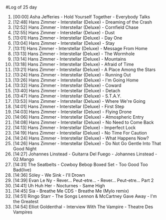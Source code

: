 #Log of 25 day

1. [00:00] Asha Jefferies - Hold Yourself Together - Everybody Talks
1. [12:48] Hans Zimmer - Interstellar (Deluxe) - Dreaming of the Crash
1. [12:52] Hans Zimmer - Interstellar (Deluxe) - Cornfield Chase
1. [12:55] Hans Zimmer - Interstellar (Deluxe) - Dust
1. [13:01] Hans Zimmer - Interstellar (Deluxe) - Day One
1. [13:04] Hans Zimmer - Interstellar (Deluxe) - Stay
1. [13:11] Hans Zimmer - Interstellar (Deluxe) - Message From Home
1. [13:13] Hans Zimmer - Interstellar (Deluxe) - The Wormhole
1. [13:14] Hans Zimmer - Interstellar (Deluxe) - Mountains
1. [13:18] Hans Zimmer - Interstellar (Deluxe) - Afraid of Time
1. [13:21] Hans Zimmer - Interstellar (Deluxe) - A Place Among the Stars
1. [13:24] Hans Zimmer - Interstellar (Deluxe) - Running Out
1. [13:26] Hans Zimmer - Interstellar (Deluxe) - I'm Going Home
1. [13:32] Hans Zimmer - Interstellar (Deluxe) - Coward
1. [13:40] Hans Zimmer - Interstellar (Deluxe) - Detach
1. [13:47] Hans Zimmer - Interstellar (Deluxe) - S.T.A.Y.
1. [13:53] Hans Zimmer - Interstellar (Deluxe) - Where We're Going
1. [14:01] Hans Zimmer - Interstellar (Deluxe) - First Step
1. [14:03] Hans Zimmer - Interstellar (Deluxe) - Flying Drone
1. [14:06] Hans Zimmer - Interstellar (Deluxe) - Atmospheric Entry
1. [14:08] Hans Zimmer - Interstellar (Deluxe) - No Need to Come Back
1. [14:13] Hans Zimmer - Interstellar (Deluxe) - Imperfect Lock
1. [14:19] Hans Zimmer - Interstellar (Deluxe) - No Time For Caution
1. [14:24] Hans Zimmer - Interstellar (Deluxe) - What Happens Now?
1. [14:26] Hans Zimmer - Interstellar (Deluxe) - Do Not Go Gentle Into That Good Night
1. [14:27] Johannes Linstead - Guitarra Del Fuego - Johannes Linstead - 02.Mango
1. [14:31] The Seatbelts - Cowboy Bebop Boxed Set - Too Good Too Bad(live)
1. [14:36] Sóley - We Sink - I'll Drown
1. [14:39] Evan Le Ny - Rever... Peut-etre... - Rever... Peut-etre... Part 2
1. [14:41] Uh Huh Her - Nocturnes - Same High
1. [14:45] Sia - Breathe Me CDS - Breathe Me (Mylo remix)
1. [14:51] Ringo Starr - The Songs Lennon & McCartney Gave Away - I'm the Greatest
1. [14:54] Elliot Goldenthal - Interview With The Vampire - Theatre Des Vampires
